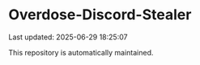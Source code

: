 # Overdose-Discord-Stealer

Last updated: 2025-06-29 18:25:07

This repository is automatically maintained.
